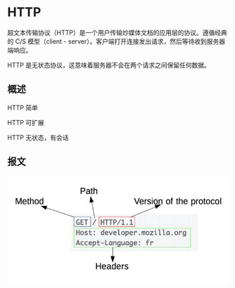 # HTTP

超文本传输协议（HTTP）是一个用户传输炒媒体文档的应用层的协议。遵循经典的 C/S 模型（client - server）。客户端打开连接发出请求，然后等待收到服务器端响应。

HTTP 是无状态协议，这意味着服务器不会在两个请求之间保留任何数据。

## 概述

HTTP 简单

HTTP 可扩展

HTTP 无状态，有会话

## 报文

![HTTP Request](/images/HTTP_Request.png)